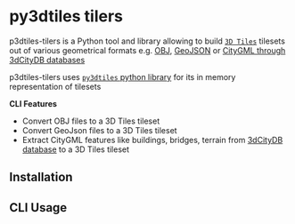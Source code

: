 # py3dtiles tilers

p3dtiles-tilers is a Python tool and library allowing to build [`3D Tiles`](https://github.com/AnalyticalGraphicsInc/3d-tiles) tilesets out of various geometrical formats e.g. [OBJ](https://en.wikipedia.org/wiki/Wavefront_.obj_file), [GeoJSON](https://en.wikipedia.org/wiki/GeoJSON) or [CityGML through 3dCityDB databases](https://3dcitydb-docs.readthedocs.io/en/release-v4.2.3/)

p3dtiles-tilers uses [`py3dtiles` python library](https://gitlab.com/Oslandia/py3dtiles) for its in memory representation of tilesets

**CLI Features**

* Convert OBJ files to a 3D Tiles tileset 
* Convert GeoJson files to a 3D Tiles tileset 
* Extract CityGML features like buildings, bridges, terrain from [3dCityDB database](https://3dcitydb-docs.readthedocs.io/en/release-v4.2.3/) to a 3D Tiles tileset 

## Installation

## CLI Usage
